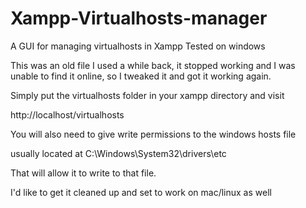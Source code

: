 # Xampp-Virtualhosts-manager
A GUI for managing virtualhosts in Xampp  Tested on windows

This was an old file I used a while back, it stopped working and I was unable to find it online, so I tweaked it and got it working again.

Simply put the virtualhosts folder in your xampp directory and visit

http://localhost/virtualhosts

You will also need to give write permissions to the windows hosts file

usually located at C:\Windows\System32\drivers\etc

That will allow it to write to that file.

I'd like to get it cleaned up and set to work on mac/linux as well







